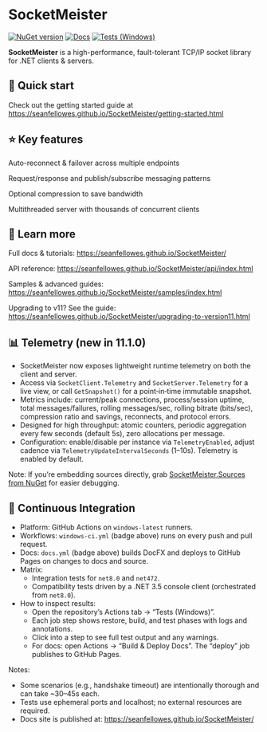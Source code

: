 # SocketMeister

[![NuGet version](https://img.shields.io/nuget/v/SocketMeister.svg)](https://www.nuget.org/packages/SocketMeister)
[![Docs](https://github.com/SeanFellowes/SocketMeister/actions/workflows/docs.yml/badge.svg?branch=main)](https://github.com/SeanFellowes/SocketMeister/actions/workflows/docs.yml)
[![Tests (Windows)](https://github.com/SeanFellowes/SocketMeister/actions/workflows/windows-ci.yml/badge.svg?branch=main)](https://github.com/SeanFellowes/SocketMeister/actions/workflows/windows-ci.yml)

**SocketMeister** is a high-performance, fault-tolerant TCP/IP socket library for .NET clients & servers.

## 🚀 Quick start
Check out the getting started guide at https://seanfellowes.github.io/SocketMeister/getting-started.html

## ⭐ Key features
Auto-reconnect & failover across multiple endpoints

Request/response and publish/subscribe messaging patterns

Optional compression to save bandwidth

Multithreaded server with thousands of concurrent clients

## 📖 Learn more
Full docs & tutorials: https://seanfellowes.github.io/SocketMeister/

API reference: https://seanfellowes.github.io/SocketMeister/api/index.html

Samples & advanced guides: https://seanfellowes.github.io/SocketMeister/samples/index.html

Upgrading to v11? See the guide: https://seanfellowes.github.io/SocketMeister/upgrading-to-version11.html


## 📊 Telemetry (new in 11.1.0)
- SocketMeister now exposes lightweight runtime telemetry on both the client and server.
- Access via `SocketClient.Telemetry` and `SocketServer.Telemetry` for a live view, or call `GetSnapshot()` for a point‑in‑time immutable snapshot.
- Metrics include: current/peak connections, process/session uptime, total messages/failures, rolling messages/sec, rolling bitrate (bits/sec), compression ratio and savings, reconnects, and protocol errors.
- Designed for high throughput: atomic counters, periodic aggregation every few seconds (default 5s), zero allocations per message.
- Configuration: enable/disable per instance via `TelemetryEnabled`, adjust cadence via `TelemetryUpdateIntervalSeconds` (1–10s). Telemetry is enabled by default.


Note: If you’re embedding sources directly, grab [SocketMeister.Sources from NuGet](https://www.nuget.org/packages/SocketMeister.Sources/) for easier debugging.

## 🧪 Continuous Integration

- Platform: GitHub Actions on `windows-latest` runners.
- Workflows: `windows-ci.yml` (badge above) runs on every push and pull request.
- Docs: `docs.yml` (badge above) builds DocFX and deploys to GitHub Pages on changes to docs and source.
- Matrix:
  - Integration tests for `net8.0` and `net472`.
  - Compatibility tests driven by a .NET 3.5 console client (orchestrated from `net8.0`).
- How to inspect results:
  - Open the repository’s Actions tab → “Tests (Windows)”.
  - Each job step shows restore, build, and test phases with logs and annotations.
  - Click into a step to see full test output and any warnings.
  - For docs: open Actions → “Build & Deploy Docs”. The “deploy” job publishes to GitHub Pages.

Notes:
- Some scenarios (e.g., handshake timeout) are intentionally thorough and can take ~30–45s each.
- Tests use ephemeral ports and localhost; no external resources are required.
 - Docs site is published at: https://seanfellowes.github.io/SocketMeister/
